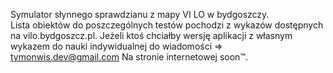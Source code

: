 Symulator słynnego sprawdzianu z mapy VI LO w bydgoszczy.  
Lista obiektów do poszczególnych testów pochodzi z wykazów dostępnych na vilo.bydgoszcz.pl.
Jeżeli ktoś chciałby wersję aplikacji z własnym wykazem do nauki indywidualnej do wiadomości => tymonwis.dev@gmail.com
Na stronie internetowej soon™.
